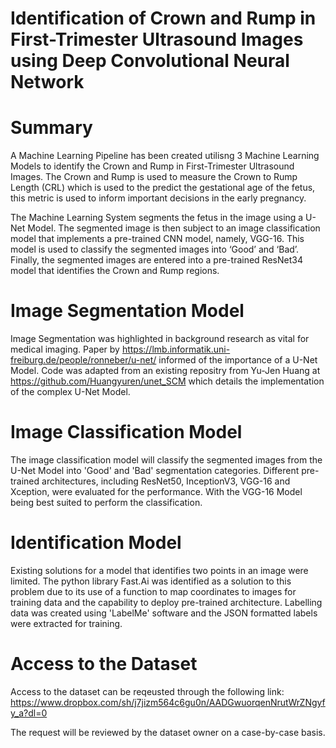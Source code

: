 # Identification of Crown and Rump in First-Trimester Ultrasound Images using Deep Convolutional Neural Network

# Summary

A Machine Learning Pipeline has been created utilisng 3 Machine Learning Models to identify the Crown and Rump in First-Trimester Ultrasound Images. The Crown and Rump is used to measure the Crown to Rump Length (CRL) which is used to the predict the gestational age of the fetus, this metric is used to inform important decisions in the early pregnancy.

The Machine Learning System segments the fetus in the image using a U-Net Model. The segmented image is then subject to an image classification model that implements a pre-trained CNN model, namely, VGG-16. This model is used to classify the segmented images into ‘Good’ and ‘Bad’. Finally, the segmented images are entered into a pre-trained ResNet34 model that identifies the Crown and Rump regions.

# Image Segmentation Model

Image Segmentation was highlighted in background research as vital for medical imaging. Paper by https://lmb.informatik.uni-freiburg.de/people/ronneber/u-net/ informed of the importance of a U-Net Model. Code was adapted from an existing repositry from Yu-Jen Huang at https://github.com/Huangyuren/unet_SCM which details the implementation of the complex U-Net Model.


# Image Classification Model

The image classification model will classify the segmented images from the U-Net Model into 'Good' and 'Bad' segmentation categories. Different pre-trained architectures, including ResNet50, InceptionV3, VGG-16 and Xception, were evaluated for the performance. With the VGG-16 Model being best suited to perform the classification.

# Identification Model

Existing solutions for a model that identifies two points in an image were limited. The python library Fast.Ai was identified as a solution to this problem due to its use of a function to map coordinates to images for training data and the capability
to deploy pre-trained architecture. Labelling data was created using 'LabelMe' software and the JSON formatted labels were extracted for training.

# Access to the Dataset
Access to the dataset can be reqeusted through the following link: https://www.dropbox.com/sh/j7jizm564c6gu0n/AADGwuorqenNrutWrZNgyfy_a?dl=0 

The request will be reviewed by the dataset owner on a case-by-case basis.
